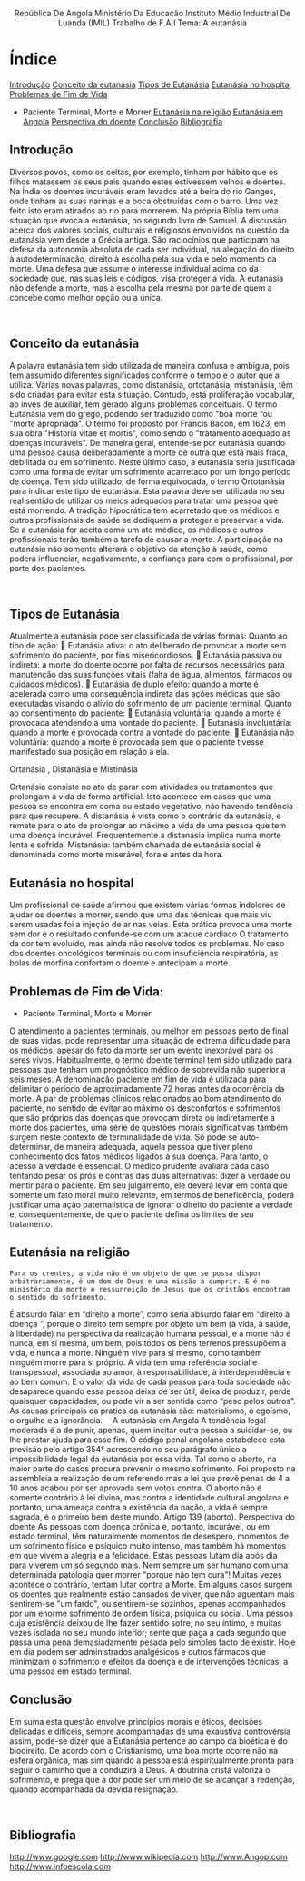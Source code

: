 <p align='center'>
República De Angola
Ministério Da Educação 
Instituto Médio Industrial De Luanda (IMIL)
Trabalho de F.A.I
Tema: 
A 
eutanásia 
</p>


# Índice

[Introdução](#introducao)
[Conceito da eutanásia](#conceito-da-eutanasia)
[Tipos de Eutanásia](#tipos-de-eutanasia)
[Eutanásia no hospital](#eutanasia-no-hospital)
[Problemas de Fim de Vida](#problemas-de-fim-de-vida)
  - Paciente Terminal, Morte e Morrer
[Eutanásia na religião](#eutanasia-na-religiao)
[Eutanásia em Angola](#eutanasia-em-angola)
[Perspectiva do doente](#perspectiva-do-doente)
[Conclusão](#conclusao)
[Bibliografia](#bibliografia)


## Introdução

Diversos povos, como os celtas, por exemplo, tinham por hábito que os filhos matassem os seus pais quando estes estivessem velhos e doentes.
 Na Índia os doentes incuráveis eram levados até a beira do rio Ganges, onde tinham as suas narinas e a boca obstruídas com o barro.
 Uma vez feito isto eram atirados ao rio para morrerem. Na própria Bíblia tem uma situação que evoca a eutanásia, no segundo livro de Samuel. 
A discussão acerca dos valores sociais, culturais e religiosos envolvidos na questão da eutanásia vem desde a Grécia antiga.
	São raciocínios que participam na defesa da autonomia absoluta de cada ser individual, na alegação do direito à autodeterminação, direito à escolha pela sua vida e pelo momento da morte. 
Uma defesa que assume o interesse individual acima do da sociedade que, nas suas leis e códigos, visa proteger a vida. A eutanásia não defende a morte, mas a escolha pela mesma por parte de quem a concebe como melhor opção ou a única.

 
## Conceito da eutanásia

A palavra eutanásia tem sido utilizada de maneira confusa e ambígua, pois tem assumido diferentes significados conforme o tempo e o autor que a utiliza. Várias novas palavras, como distanásia, ortotanásia, mistanásia, têm sido criadas para evitar esta situação. 
Contudo, está proliferação vocabular, ao invés de auxiliar, tem gerado alguns problemas conceituais.
O termo Eutanásia vem do grego, podendo ser traduzido como "boa morte “ou "morte apropriada". O termo foi proposto por Francis Bacon, em 1623, em sua obra "Historia vitae et mortis", como sendo o "tratamento adequado as doenças incuráveis".
 De maneira geral, entende-se por eutanásia quando uma pessoa causa deliberadamente a morte de outra que está mais fraca, debilitada ou em sofrimento. 
Neste último caso, a eutanásia seria justificada como uma forma de evitar um sofrimento acarretado por um longo período de doença. Tem sido utilizado, de forma equivocada, o termo Ortotanásia para indicar este tipo de eutanásia. 
Esta palavra deve ser utilizada no seu real sentido de utilizar os meios adequados para tratar uma pessoa que está morrendo. 
 A tradição hipocrática tem acarretado que os médicos e outros profissionais de saúde se dediquem a proteger e preservar a vida. Se a eutanásia for aceita como um ato médico, os médicos e outros profissionais terão também a tarefa de causar a morte. 
A participação na eutanásia não somente alterará o objetivo da atenção à saúde, como poderá influenciar, negativamente, a confiança para com o profissional, por parte dos pacientes.

 
## Tipos de Eutanásia

Atualmente a eutanásia pode ser classificada de várias formas:
Quanto ao tipo de ação: 
	Eutanásia ativa: o ato deliberado de provocar a morte sem sofrimento do paciente, por fins misericordiosos. 
	Eutanásia passiva ou indireta: a morte do doente ocorre por falta de recursos necessários para manutenção das suas funções vitais (falta de água, alimentos, fármacos ou cuidados médicos).
	Eutanásia de duplo efeito: quando a morte é acelerada como uma consequência indireta das ações médicas que são executadas visando o alívio do sofrimento de um paciente terminal.
Quanto ao consentimento do paciente:
	Eutanásia voluntária: quando a morte é provocada atendendo a uma vontade do paciente. 
	Eutanásia involuntária: quando a morte é provocada contra a vontade do paciente. 
	Eutanásia não voluntária: quando a morte é provocada sem que o paciente tivesse manifestado sua posição em relação a ela.

Ortanásia , Distanásia e Mistinásia

Ortanásia consiste no ato de parar com atividades ou tratamentos que prolongam a vida de forma artificial. Isto acontece em casos que uma pessoa se encontra em coma ou estado vegetativo, não havendo tendência para que recupere.
A distanásia é vista como o contrário da eutanásia, e remete para o ato de prolongar ao máximo a vida de uma pessoa que tem uma doença incurável. Frequentemente a distanásia implica numa morte lenta e sofrida.
 Mistanásia: também chamada de eutanásia social é denominada como morte miserável, fora e antes da hora.

## Eutanásia no hospital

Um profissional de saúde afirmou que existem várias formas indolores de ajudar os doentes a morrer, sendo que uma das técnicas que mais viu serem usadas foi a injeção de ar nas veias.
 Esta prática provoca uma morte sem dor e o resultado confunde-se com um ataque cardíaco
O tratamento da dor tem evoluído, mas ainda não resolve todos os problemas. 
No caso dos doentes oncológicos terminais ou com insuficiência respiratória, as bolas de morfina confortam o doente e antecipam a morte.

## Problemas de Fim de Vida:
  - Paciente Terminal, Morte e Morrer

O atendimento a pacientes terminais, ou melhor em pessoas perto de final de suas vidas, pode representar uma situação de extrema dificuldade para os médicos, apesar do fato da morte ser um evento inexorável para os seres vivos. 
Habitualmente, o termo doente terminal tem sido utilizado para pessoas que tenham um prognóstico médico de sobrevida não superior a seis meses.
 A denominação paciente em fim de vida é utilizada para delimitar o período de aproximadamente 72 horas antes da ocorrência da morte.
A par de problemas clínicos relacionados ao bom atendimento do paciente, no sentido de evitar ao máximo os desconfortos e sofrimentos que são próprios das doenças que provocam direta ou indiretamente a morte dos pacientes, uma série de questões morais significativas também surgem neste contexto de terminalidade de vida.
Só pode se auto-determinar, de maneira adequada, aquela pessoa que tiver pleno conhecimento dos fatos médicos ligados à sua doença. Para tanto, o acesso à verdade é essencial. 
O médico prudente avaliará cada caso tentando pesar os prós e contras das duas alternativas: dizer a verdade ou mentir para o paciente. 
Em seu julgamento, ele deverá levar em conta que somente um fato moral muito relevante, em termos de beneficência, poderá justificar uma ação paternalística de ignorar o direito do paciente a verdade e, consequentemente, de que o paciente defina os limites de seu tratamento.

## Eutanásia na religião

	Para os crentes, a vida não é um objeto de que se possa dispor arbitrariamente, é um dom de Deus e uma missão a cumprir. E é no ministério da morte e ressurreição de Jesus que os cristãos encontram o sentido do sofrimento.
É absurdo falar em “direito à morte”, como seria absurdo falar em “direito à doença “, porque o direito tem sempre por objeto um bem (à vida, à saúde, à liberdade) na perspectiva da realização humana pessoal, e a morte não é nunca, em si mesma, um bem, pois todos os bens terrenos pressupõem a vida, e nunca a morte.
Ninguém vive para si mesmo, como também ninguém morre para si próprio. A vida tem uma referência social e transpessoal, associada ao amor, à responsabilidade, à interdependência e ao bem comum.
E o valor da vida de cada pessoa para toda sociedade não desaparece quando essa pessoa deixa de ser útil, deixa de produzir, perde quaisquer capacidades, ou pode vir a ser sentida como “peso pelos outros”.
As causas principais da pratica da eutanásia são: materialismo, o egoísmo, o orgulho e a ignorância. 
A eutanásia em Angola
A tendência legal moderada é a de punir, apenas, quem incitar outra pessoa a suicidar-se, ou lhe prestar ajuda para esse fim. 
O código penal angolano estabelece esta previsão pelo artigo 354° acrescendo no seu parágrafo único a impossibilidade legal da eutanásia por essa vida.
Tal como o aborto, na maior parte do casos procura prevenir o mesmo sofrimento.
Foi proposto na assembleia a realização de um referendo mas a lei que prevê penas de 4 a 10 anos acabou por ser aprovada sem votos contra.
O aborto não é somente contrário à lei divina, mas contra a identidade cultural angolana e portanto, uma ameaça contra a existência da nação, a vida é sempre sagrada, é o primeiro bem deste mundo.
Artigo 139 (aborto).
Perspectiva do doente
As pessoas com doença crônica e, portanto, incurável, ou em estado terminal, têm naturalmente momentos de desespero, momentos de um sofrimento físico e psíquico muito intenso, mas também há momentos em que vivem a alegria e a felicidade. Estas pessoas lutam dia após dia para viverem um só segundo mais.
 Nem sempre um ser humano com uma determinada patologia quer morrer "porque não tem cura"! Muitas vezes acontece o contrário, tentam lutar contra a Morte. 
Em alguns casos surgem os doentes que realmente estão cansados de viver, que não aguentam mais sentirem-se "um fardo", ou sentirem-se sozinhos, apenas acompanhados por um enorme sofrimento de ordem física, psíquica ou social. 
Uma pessoa cuja existência deixou de lhe fazer sentido sofre, no seu íntimo, e muitas vezes isolada no seu mundo interior; sente que paga a cada segundo que passa uma pena demasiadamente pesada pelo simples facto de existir. 
Hoje em dia podem ser administrados analgésicos e outros fármacos que minimizam o sofrimento e efeitos da doença e de intervenções técnicas, a uma pessoa em estado terminal.
 
## Conclusão

Em suma esta questão envolve princípios morais e éticos, decisões delicadas e difíceis, sempre acompanhadas de uma exaustiva controvérsia assim, pode-se dizer que a Eutanásia pertence ao campo da bioética e do biodireito. 
De acordo com o Cristianismo, uma boa morte ocorre não na esfera orgânica, mas sim quando a pessoa está espiritualmente pronta para seguir o caminho que a conduzirá a Deus. 
A doutrina cristã valoriza o sofrimento, e prega que a dor pode ser um meio de se alcançar a redenção, quando acompanhada da devida resignação.



 
## Bibliografia

http://www.google.com
http://www.wikipedia.com
http://www.Angop.com
http://www.infoescola.com


